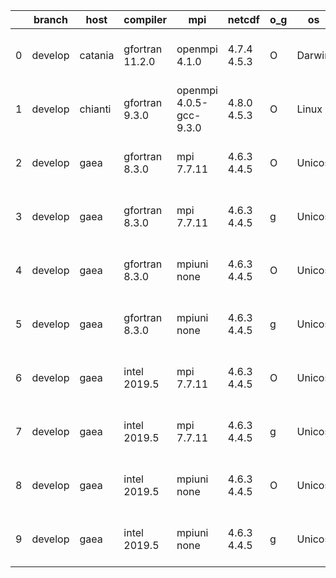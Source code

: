 |    | branch   | host    | compiler        | mpi                     | netcdf      | o_g   | os     | build   | u_pass   | u_fail   | s_pass   | s_fail   | e_pass   | e_fail   | nuopc_pass   | nuopc_fail   | artifacts_hash                                                                                                                                                      | modified                  |
|----|----------|---------|-----------------|-------------------------|-------------|-------|--------|---------|----------|----------|----------|----------|----------|----------|--------------|--------------|---------------------------------------------------------------------------------------------------------------------------------------------------------------------|---------------------------|
|  0 | develop  | catania | gfortran 11.2.0 | openmpi 4.1.0           | 4.7.4 4.5.3 | O     | Darwin | pass    | 13508    | 154      | 41       | 8        | 80       | 0        | 45           | 5            | [artifacts](https://github.com/esmf-org/esmf-test-artifacts/tree/b7a21eb9e76cbadab3f719a402dd09baa45db8d9/develop/catania/gfortran/11.2.0/O/openmpi/4.1.0)          | 2022-05-04 00:06:26 -0600 |
|  1 | develop  | chianti | gfortran 9.3.0  | openmpi 4.0.5-gcc-9.3.0 | 4.8.0 4.5.3 | O     | Linux  | pass    | 13662    | 0        | 49       | 0        | 80       | 0        | 50           | 0            | [artifacts](https://github.com/esmf-org/esmf-test-artifacts/tree/8dbb949ba73a21b2c7477568861dd05d177791b4/develop/chianti/gfortran/9.3.0/O/openmpi/4.0.5-gcc-9.3.0) | 2022-05-04 01:53:54 -0400 |
|  2 | develop  | gaea    | gfortran 8.3.0  | mpi 7.7.11              | 4.6.3 4.4.5 | O     | Unicos | pass    | 13661    | 1        | 49       | 0        | 80       | 0        | 47           | 3            | [artifacts](https://github.com/esmf-org/esmf-test-artifacts/tree/0c02404ac6ccf25672bf307cf2488a5f1b885332/develop/gaea/gfortran/8.3.0/O/mpi/7.7.11)                 | 2022-05-04 01:54:59 -0400 |
|  3 | develop  | gaea    | gfortran 8.3.0  | mpi 7.7.11              | 4.6.3 4.4.5 | g     | Unicos | pass    | pending  | pending  | pending  | pending  | pending  | pending  | pending      | pending      | [artifacts](https://github.com/esmf-org/esmf-test-artifacts/tree/35dfc1aa434f66d437d94260ba752c83ed9ad1eb/develop/gaea/gfortran/8.3.0/g/mpi/7.7.11)                 | 2022-05-04 00:34:29 -0400 |
|  4 | develop  | gaea    | gfortran 8.3.0  | mpiuni none             | 4.6.3 4.4.5 | O     | Unicos | pass    | 12136    | 0        | 8        | 0        | 43       | 0        | 0            | 50           | [artifacts](https://github.com/esmf-org/esmf-test-artifacts/tree/f9bb799e039f461a100f65b06ee793f11007a026/develop/gaea/gfortran/8.3.0/O/mpiuni/none)                | 2022-05-04 01:37:37 -0400 |
|  5 | develop  | gaea    | gfortran 8.3.0  | mpiuni none             | 4.6.3 4.4.5 | g     | Unicos | pass    | 12136    | 0        | 8        | 0        | 43       | 0        | 0            | 50           | [artifacts](https://github.com/esmf-org/esmf-test-artifacts/tree/8e3d2f8af5a58b342a1f96e9084944d4ddc6f5cd/develop/gaea/gfortran/8.3.0/g/mpiuni/none)                | 2022-05-04 02:07:02 -0400 |
|  6 | develop  | gaea    | intel 2019.5    | mpi 7.7.11              | 4.6.3 4.4.5 | O     | Unicos | pass    | 13647    | 15       | 49       | 0        | 80       | 0        | 47           | 3            | [artifacts](https://github.com/esmf-org/esmf-test-artifacts/tree/e015d99a5055c40db129958bd1125a2c728fd1ad/develop/gaea/intel/2019.5/O/mpi/7.7.11)                   | 2022-05-04 01:31:23 -0400 |
|  7 | develop  | gaea    | intel 2019.5    | mpi 7.7.11              | 4.6.3 4.4.5 | g     | Unicos | pass    | 13647    | 15       | 49       | 0        | 80       | 0        | 47           | 3            | [artifacts](https://github.com/esmf-org/esmf-test-artifacts/tree/8e93b0198c72c0ee6b94d627db3844dd64b864cd/develop/gaea/intel/2019.5/g/mpi/7.7.11)                   | 2022-05-04 01:49:16 -0400 |
|  8 | develop  | gaea    | intel 2019.5    | mpiuni none             | 4.6.3 4.4.5 | O     | Unicos | pass    | 12121    | 15       | 8        | 0        | 43       | 0        | 0            | 50           | [artifacts](https://github.com/esmf-org/esmf-test-artifacts/tree/0848fe0368f465397aa3b967d33f8e8569843b18/develop/gaea/intel/2019.5/O/mpiuni/none)                  | 2022-05-04 01:17:39 -0400 |
|  9 | develop  | gaea    | intel 2019.5    | mpiuni none             | 4.6.3 4.4.5 | g     | Unicos | pass    | 12121    | 15       | 8        | 0        | 43       | 0        | 0            | 50           | [artifacts](https://github.com/esmf-org/esmf-test-artifacts/tree/c911124f5d1f3b612c1d52beab2572f987f92e41/develop/gaea/intel/2019.5/g/mpiuni/none)                  | 2022-05-04 01:28:11 -0400 |